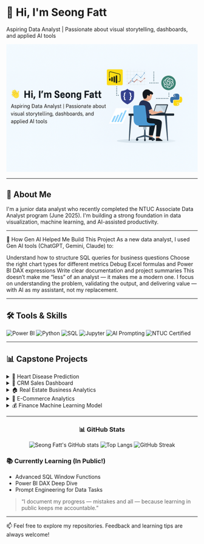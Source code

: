 # 👋 Hi, I'm Seong Fatt  
Aspiring Data Analyst | Passionate about visual storytelling, dashboards, and applied AI tools

![Banner](banner-image.png) <!-- Replace with actual image URL -->

---

## 🧠 About Me  
I'm a junior data analyst who recently completed the NTUC Associate Data Analyst program (June 2025). I'm building a strong foundation in data visualization, machine learning, and AI-assisted productivity.

---

🤖 How Gen AI Helped Me Build This Project
As a new data analyst, I used Gen AI tools (ChatGPT, Gemini, Claude) to:

Understand how to structure SQL queries for business questions
Choose the right chart types for different metrics
Debug Excel formulas and Power BI DAX expressions
Write clear documentation and project summaries
This doesn’t make me “less” of an analyst — it makes me a modern one.
I focus on understanding the problem, validating the output, and delivering value — with AI as my assistant, not my replacement. 

---

## 🛠️ Tools & Skills

![Power BI](https://img.shields.io/badge/Power%20BI-Intermediate-yellow)
![Python](https://img.shields.io/badge/Python-Beginner-blue)
![SQL](https://img.shields.io/badge/SQL-Basic-lightgrey)
![Jupyter](https://img.shields.io/badge/Jupyter-Notebooks-orange)
![AI Prompting](https://img.shields.io/badge/AI%20Tools-Basic-green)
![NTUC Certified](https://img.shields.io/badge/NTUC-Associate%20Data%20Analyst-brightgreen)

---

## 📊 Capstone Projects

<details>
  <summary>🧠 Heart Disease Prediction</summary>
  Logistic regression model in Python (Jupyter).  
</details>

<details>
  <summary>🏢 CRM Sales Dashboard</summary>
  Interactive quadrant analysis using RAG indicators and team performance insights.
</details>

<details>
  <summary>🏠 Real Estate Business Analytics</summary>
  Power BI dashboard on HDB resale trends and price analysis.
</details>

<details>
  <summary>🛒 E-Commerce Analytics</summary>
  Customer segmentation and purchase behavior insights with Power BI.
</details>

<details>
  <summary>💰 Finance Machine Learning Model</summary>
  Python-based forecasting project in Jupyter Notebook.
</details>

---

<div align="center">

### 📊 GitHub Stats

![Seong Fatt's GitHub stats](https://github-readme-stats.vercel.app/api?username=seongfatt&show_icons=true&theme=radical&hide_border=true)
![Top Langs](https://github-readme-stats.vercel.app/api/top-langs/?username=seongfatt&layout=compact&theme=radical&hide_border=true)
![GitHub Streak](https://streak-stats.demolab.com/?user=seongfatt&theme=radical&hide_border=true)

</div>


### 📚 Currently Learning (In Public!)
- Advanced SQL Window Functions
- Power BI DAX Deep Dive
- Prompt Engineering for Data Tasks

> “I document my progress — mistakes and all — because learning in public keeps me accountable.”

---
📫 Feel free to explore my repositories. Feedback and learning tips are always welcome!
